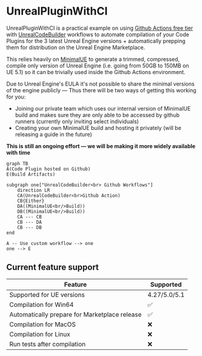 # UnrealPluginWithCI

UnrealPluginWithCI is a practical example on using <ins>Github Actions free tier</ins> with [UnrealCodeBuilder](https://github.com/Guganana/UnrealCodeBuilder) workflows to automate compilation of your Code Plugins for the 3 latest Unreal Engine versions + automatically prepping them for distribution on the Unreal Engine Marketplace.

This relies heavily on [MinimalUE](https://github.com/Guganana/MinimalUE) to generate a trimmed, compressed, compile only version of Unreal Engine (i.e. going from 50GB to 150MB on UE 5.1) so it can be trivially used inside the Github Actions environment.

Due to Unreal Engine's EULA it's not possible to share the minimal versions of the engine publicly — Thus there will be two ways of getting this working for you:
- Joining our private team which uses our internal version of MinimalUE build and makes sure they are only able to be accessed by github runners (currently only inviting select individuals)
- Creating your own MinimalUE build and hosting it privately (will be releasing a guide in the future)

**This is still an ongoing effort — we will be making it more widely available with time**

```mermaid
graph TB
A(Code Plugin hosted on Github)
E(Build Artifacts)

subgraph one["UnrealCodeBuilder<br> Github Workflows"]
    direction LR
    CA(UnrealCodeBuilder<br>Github Action)
    CB{Either}
    DA((MinimalUE<br/>Build))
    DB((MinimalUE<br/>Build))
    CA --- CB
    CB --- DA
    CB --- DB
end

A -- Use custom workflow --> one
one --> E
```

## Current feature support

| Feature  | Supported  |
|---|---|
|Supported for UE versions| 4.27/5.0/5.1  |
|Compilation for Win64|✅|
|Automatically prepare for Marketplace release|✅|
|Compilation for MacOS|❌|
|Compilation for Linux|❌|
|Run tests after compilation|❌|

